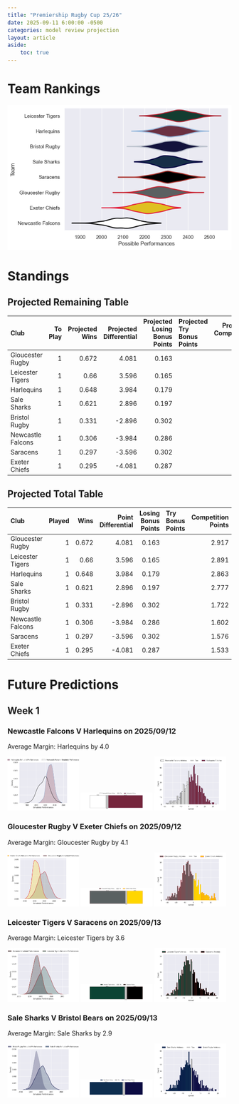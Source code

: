 ```yaml
---  
title: "Premiership Rugby Cup 25/26"  
date: 2025-09-11 6:00:00 -0500  
categories: model review projection  
layout: article  
aside:  
    toc: true  
---
```

# Team Rankings


![Club Rankings](plots/rankings_Premiership_Rugby_Cup_2526.png)
# Standings

## Projected Remaining Table


| Club              |   To Play |   Projected Wins |   Projected Differential |   Projected Losing Bonus Points | Projected Try Bonus Points   |   Projected Competition Points |
|:------------------|----------:|-----------------:|-------------------------:|--------------------------------:|:-----------------------------|-------------------------------:|
| Gloucester Rugby  |         1 |            0.672 |                    4.081 |                           0.163 |                              |                          2.917 |
| Leicester Tigers  |         1 |            0.66  |                    3.596 |                           0.165 |                              |                          2.891 |
| Harlequins        |         1 |            0.648 |                    3.984 |                           0.179 |                              |                          2.863 |
| Sale Sharks       |         1 |            0.621 |                    2.896 |                           0.197 |                              |                          2.777 |
| Bristol Rugby     |         1 |            0.331 |                   -2.896 |                           0.302 |                              |                          1.722 |
| Newcastle Falcons |         1 |            0.306 |                   -3.984 |                           0.286 |                              |                          1.602 |
| Saracens          |         1 |            0.297 |                   -3.596 |                           0.302 |                              |                          1.576 |
| Exeter Chiefs     |         1 |            0.295 |                   -4.081 |                           0.287 |                              |                          1.533 |



## Projected Total Table


| Club              |   Played |   Wins |   Point Differential |   Losing Bonus Points | Try Bonus Points   |   Competition Points |
|:------------------|---------:|-------:|---------------------:|----------------------:|:-------------------|---------------------:|
| Gloucester Rugby  |        1 |  0.672 |                4.081 |                 0.163 |                    |                2.917 |
| Leicester Tigers  |        1 |  0.66  |                3.596 |                 0.165 |                    |                2.891 |
| Harlequins        |        1 |  0.648 |                3.984 |                 0.179 |                    |                2.863 |
| Sale Sharks       |        1 |  0.621 |                2.896 |                 0.197 |                    |                2.777 |
| Bristol Rugby     |        1 |  0.331 |               -2.896 |                 0.302 |                    |                1.722 |
| Newcastle Falcons |        1 |  0.306 |               -3.984 |                 0.286 |                    |                1.602 |
| Saracens          |        1 |  0.297 |               -3.596 |                 0.302 |                    |                1.576 |
| Exeter Chiefs     |        1 |  0.295 |               -4.081 |                 0.287 |                    |                1.533 |



# Future Predictions

## Week 1

### Newcastle Falcons V Harlequins on 2025/09/12


Average Margin: Harlequins by 4.0

<p float="left">
<img src="plots\2025-09-12-NewcastleFalcons_V_Harlequins_performances.png" width="32%" />
<img src="plots\2025-09-12-NewcastleFalcons_V_Harlequins_resultbar.png" width="32%" />
<img src="plots\2025-09-12-NewcastleFalcons_V_Harlequins_spreads.png" width="32%" />
</p>

### Gloucester Rugby V Exeter Chiefs on 2025/09/12


Average Margin: Gloucester Rugby by 4.1

<p float="left">
<img src="plots\2025-09-12-GloucesterRugby_V_ExeterChiefs_performances.png" width="32%" />
<img src="plots\2025-09-12-GloucesterRugby_V_ExeterChiefs_resultbar.png" width="32%" />
<img src="plots\2025-09-12-GloucesterRugby_V_ExeterChiefs_spreads.png" width="32%" />
</p>

### Leicester Tigers V Saracens on 2025/09/13


Average Margin: Leicester Tigers by 3.6

<p float="left">
<img src="plots\2025-09-13-LeicesterTigers_V_Saracens_performances.png" width="32%" />
<img src="plots\2025-09-13-LeicesterTigers_V_Saracens_resultbar.png" width="32%" />
<img src="plots\2025-09-13-LeicesterTigers_V_Saracens_spreads.png" width="32%" />
</p>

### Sale Sharks V Bristol Bears on 2025/09/13


Average Margin: Sale Sharks by 2.9

<p float="left">
<img src="plots\2025-09-13-SaleSharks_V_BristolRugby_performances.png" width="32%" />
<img src="plots\2025-09-13-SaleSharks_V_BristolRugby_resultbar.png" width="32%" />
<img src="plots\2025-09-13-SaleSharks_V_BristolRugby_spreads.png" width="32%" />
</p>
